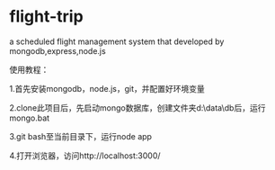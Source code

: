 # flight-trip
a  scheduled flight management system that developed by mongodb,express,node.js

使用教程：

1.首先安装mongodb，node.js，git，并配置好环境变量

2.clone此项目后，先启动mongo数据库，创建文件夹d:\data\db后，运行mongo.bat

3.git bash至当前目录下，运行node app

4.打开浏览器，访问http://localhost:3000/
